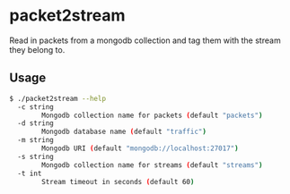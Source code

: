 # packet2stream

Read in packets from a mongodb collection and tag them with the stream they belong to.

## Usage
```bash
$ ./packet2stream --help
  -c string
        Mongodb collection name for packets (default "packets")
  -d string
        Mongodb database name (default "traffic")
  -m string
        Mongodb URI (default "mongodb://localhost:27017")
  -s string
        Mongodb collection name for streams (default "streams")
  -t int
        Stream timeout in seconds (default 60)
```